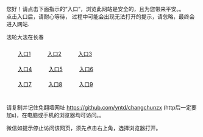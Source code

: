 您好！请点击下面指示的“入口”，浏览此网站是安全的，且为您带来平安。。 <br/>
点击入口后，请耐心等待， 过程中可能会出现无法打开的提示，请忽略，最终会进入网站. </br>

法轮大法在长春<br/>
<div style="padding:10px"><a style="margin:20px" target="_blank" href="https://dmyn2haopo2n3.cloudfront.net/2Qpsp?ddulabtc" id="ccLink1" rel="nofollow">入口1</a> <a target="_blank" style="margin:20px" href="https://d2mkij2xp5vxh6.cloudfront.net/2Qpsp?wrggisz" id="ccLink2" rel="nofollow">入口2</a> <a style="margin:20px" target="_blank" href="https://d2rvwkyl5ncjwu.cloudfront.net/2Qpsp?ltmirj" id="ccLink3" rel="nofollow">入口3</a></div>

<div style="padding:10px" ><a style="margin:20px" target="_blank" href="https://dmyn2haopo2n3.cloudfront.net/2Qpsp?ddulabtc" id="ccLink4" rel="nofollow">入口4</a> <a style="margin:20px" href="https://d2mkij2xp5vxh6.cloudfront.net/2Qpsp?wrggisz" target="_blank" id="ccLink5" rel="nofollow">入口5</a> <a style="margin:20px" href="https://d2rvwkyl5ncjwu.cloudfront.net/2Qpsp?ltmirj" target="_blank" id="ccLink6" rel="nofollow">入口6</a></div>

<div style="padding:10px"><a style="margin:20px" target="_blank" href="https://dmyn2haopo2n3.cloudfront.net/2Qpsp?ddulabtc" id="ccLink7" rel="nofollow">入口7</a> <a style="margin:20px" href="https://d2mkij2xp5vxh6.cloudfront.net/2Qpsp?wrggisz" target="_blank" id="ccLink8" rel="nofollow">入口8</a> <a style="margin:20px" target="_blank" href="https://d2rvwkyl5ncjwu.cloudfront.net/2Qpsp?ltmirj" id="ccLink9" rel="nofollow">入口9</a></div>

<br/>



请复制并记住免翻墙网址 https://github.com/yntd/changchunzx (http后一定要加s)，在电脑或手机的浏览器均可访问。。<br/>

微信如提示停止访问该网页，须先点击右上角，选择浏览器打开。
